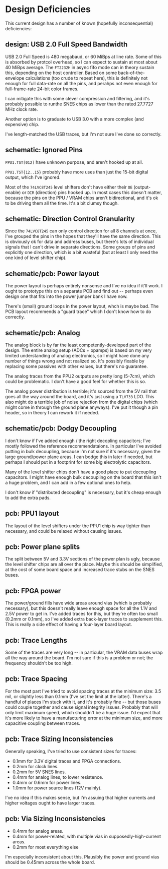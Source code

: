 # Design Deficiencies

This current design has a number of known (hopefully inconsequential) deficiencies:

## design: USB 2.0 Full Speed Bandwidth

USB 2.0 Full Speed is 480 megabaud, or 60 MiBps at line rate.  Some of this is absorbed by protcol overhead, so I can expect to sustain at most about 40 MiBps average.  The `FT2232H` in async fifo mode can in theory sustain this, depending on the host controller.  Based on some back-of-the-envelope calculations (too crude to repeat here), this is definitely not enough for full data-rate on all the pins, and perahps not even enough for full-frame-rate 24-bit color frames.

I can mitigate this with some clever compression and filtering, and it's probably possible to runthe SNES chips as lower than the rated 27.7727 MHz clock rate.

Another option is to graduate to USB 3.0 with a more complex (and expensive) chip.

I've length-matched the USB traces, but I'm not sure I've done so correctly.

## schematic: Ignored Pins

`PPU1.TST[012]` have unknown purpose, and aren't hooked up at all.

`PPU1.TST{12..15}` probably have more uses than just the 15-bit digital output, which I've ignored.

Most of the `74LVC8T245` level shifters don't have either their `OE` (output-enable) or `DIR` (direction) pins hooked up.  In most cases this doesn't matter, because the pins on the PPU / VRAM chips aren't bidirectional, and it's ok to be driving them all the time.  It's a bit clumsy though.

## schematic: Direction Control Granularity

Since the `74LVC8T245` can only control direction for all 8 channels at once, I've grouped the pins in the hopes that they'll have the same direction.  This is obviously ok for data and address buses, but there's lots of individual signals that I can't drive in separate directions.  Some groups of pins and explicitly one direction, which is a bit wasteful (but at least I only need the one kind of level shifter chip).

## schematic/pcb: Power layout

The power layout is perhaps entirely nonsense and I've no idea if it'll work.  I ought to prototype this on a separate PCB and find out -- perhaps even design one that fits into the power jumper bank I have now.

There's (small) ground loops in the power layout, whch is maybe bad. The PCB layout recommends a "guard trace" which I don't know how to do correctly.

## schematic/pcb: Analog

The analog block is by far the least competently-developed part of the design.  The entire analog setup (ADCs + opamps) is based on my very limited understanding of analog electronics, so I might have done any number of things wrong and not realized so.  It's possibly fixable by replacing some passives with other values, but there's no guarantee.

The analog traces from the PPU2 outputs are pretty long (5-7cm), which could be problematic.  I don't have a good feel for whether this is so.

The analog power distribution is terrible; it's sourced from the 5V rail that goes all the way around the board, and it's just using a `TLV733` LDO.  This also might do a terrible job of noise rejection from the digital chips (which might come in through the ground plane anyways).  I've put it though a pin header, so in theory I can rework it if needed.

## schematic/pcb: Dodgy Decoupling

I don't know if I've added enough / the right decopling capacitors; I've mostly followed the reference recommendataions.  In particular I've avoided putting in bulk decoupling, because I'm not sure if it's necessary, given the large ground/power plane areas.  I can bodge this in later if needed, but perhaps I should put in a footprint for some big electrolytic capacitors.

Many of the level shifter chips don't have a good place to put decoupling capacitors.  I might have enough bulk decoupling on the board that this isn't a huge problem, and I can add in a few optional ones to help.

I don't know if "distributed decoupling" is necessary, but it's cheap enough to add the extra pads.

## pcb: PPU1 layout

The layout of the level shifters under the PPU1 chip is way tighter than necessary, and could be relaxed without causing issues.

## pcb: Power plane splits

The split between 5V and 3.3V sections of the power plan is ugly, because the level shifter chips are all over the place. Maybe this should be simplified, at the cost of some board space and increased trace stubs on the SNES buses.

## pcb: FPGA power

The power/ground fills have wide areas around vias (which is probably necessary), but this doesn't really leave enough space for all the 1.1V and 2.5V power to get in.  I've added traces for this, but they're often too small (0.2mm or 0.1mm), so I've added extra back-layer traces to supplement this.  This is really a side effect of having a four-layer board layout.

## pcb: Trace Lengths

Some of the traces are very long -- in particular, the VRAM data buses wrap all the way around the board. I'm not sure if this is a problem or not; the frequency shouldn't be too high.

## pcb: Trace Spacing

For the most part I've tried to avoid spacing traces at the minimum size: 3.5 mil, or slightly less than 0.1mm (I've set the limit at the latter).  There's a handful of places I'm stuck with it, and it's probably fine -- but those buses could couple together and cause signal integrity issues.  Probably that will only limit maximum speed, which shouldn't be a huge issue.  I'd expect that it's more likely to have a manufacturing error at the minimum size, and more capacitive coupling between traces.

## pcb: Trace Sizing Inconsistencies

Generally speaking, I've tried to use consistent sizes for traces:

* 0.1mm for 3.3V digital traces and FPGA connections.
* 0.2mm for clock lines.
* 0.2mm for 5V SNES lines.
* 0.4mm for analog lines, to lower resistence.
* 0.4mm or 0.6mm for power lines.
* 1.0mm for power source lines (12V mainly).

I've no idea if this makes sense, but I'm assuing that higher currents and higher voltages ought to have larger traces.

## pcb: Via Sizing Inconsistencies

* 0.4mm for analog areas.
* 0.4mm for power-related, with multiple vias in supposedly-high-current areas.
* 0.2mm for most everything else

I'm especially inconsistent about this.  Plausibly the power and ground vias should be 0.45mm across the whole board.

